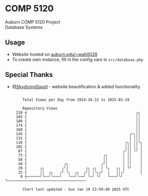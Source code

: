 # COMP 5120
Auburn COMP 5120 Project  
Database Systems

## Usage
- Website hosted on [auburn.edu/~wah0028](https://webhome.auburn.edu/~wah0028/)
- To create own instance, fill in the config vars in `src/database.php`

## Special Thanks
- [@SkydivingSquid](https://github.com/SkydivingSquid) - website beautification & added functionality

```

        Total Views per Day from 2024-10-22 to 2025-01-19

        Repository Views
     218 ┼                                                  ╭╮
     203 ┤                                                  ││
     189 ┤                                                  ││
     174 ┤                                                  ││
     160 ┤                                                  ││
     145 ┤                                               ╭─╮││
     131 ┤                                               │ │││
     116 ┤                                             ╭╮│ ││╰╮
     102 ┤                                             │││ ││ │
      87 ┤                                            ╭╯││ ╰╯ │
      73 ┤                                   ╭╮       │ ││    │
      58 ┤                                   ││       │ ││    │
      44 ┤                 ╭╮               ╭╯│       │ ││    │
      29 ┤      ╭╮        ╭╯│        ╭╮ ╭╮  │ ╰╮   ╭╮ │ ╰╯    │
      15 ┤      ││  ╭╮   ╭╯ ╰╮  ╭╮  ╭╯│ │╰╮╭╯  │   ││╭╯       │
       0 ┼──────╯╰──╯╰───╯   ╰──╯╰──╯ ╰─╯ ╰╯   ╰───╯╰╯        ╰────────────────────────────────────

        Chart last updated - Sun Jan 19 23:59:40 2025 UTC
        
```
